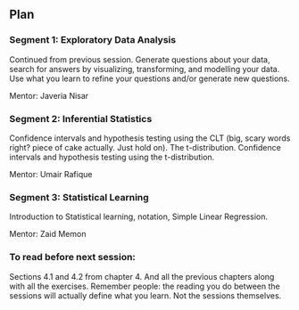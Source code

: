 

## Plan

### Segment 1: Exploratory Data Analysis

Continued from previous session. Generate questions about your data, search for answers by visualizing, transforming, and modelling your data. Use what you learn to refine your questions and/or generate new questions.

Mentor: Javeria Nisar

### Segment 2: Inferential Statistics

Confidence intervals and hypothesis testing using the CLT (big, scary words right? piece of cake actually. Just hold on). The t-distribution. Confidence intervals and hypothesis testing using the t-distribution.

Mentor: Umair Rafique

### Segment 3: Statistical Learning

Introduction to Statistical learning, notation, Simple Linear Regression.

Mentor: Zaid Memon

### To read before next session:

Sections 4.1 and 4.2 from chapter 4. And all the previous chapters along with all the exercises. Remember people: the reading you do between the sessions will actually define what you learn. Not the sessions themselves.
